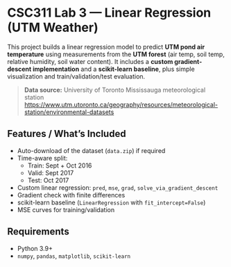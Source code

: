 # CSC311 Lab 3 — Linear Regression (UTM Weather)

This project builds a linear regression model to predict **UTM pond air temperature** using measurements from the **UTM forest** (air temp, soil temp, relative humidity, soil water content). It includes a **custom gradient-descent implementation** and a **scikit-learn baseline**, plus simple visualization and train/validation/test evaluation.

> **Data source:** University of Toronto Mississauga meteorological station  
> https://www.utm.utoronto.ca/geography/resources/meteorological-station/environmental-datasets

## Features / What’s Included
- Auto-download of the dataset (`data.zip`) if required
- Time-aware split:
  - Train: Sept + Oct 2016
  - Valid: Sept 2017
  - Test: Oct 2017
- Custom linear regression: `pred`, `mse`, `grad`, `solve_via_gradient_descent`
- Gradient check with finite differences
- scikit-learn baseline (`LinearRegression` with `fit_intercept=False`)
- MSE curves for training/validation

## Requirements
- Python 3.9+  
- `numpy`, `pandas`, `matplotlib`, `scikit-learn`

